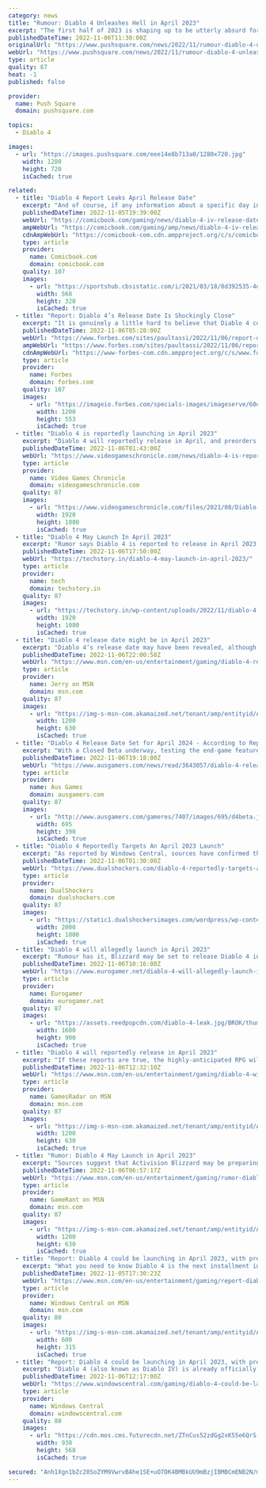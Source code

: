 ```yaml
---
category: news
title: "Rumour: Diablo 4 Unleashes Hell in April 2023"
excerpt: "The first half of 2023 is shaping up to be utterly absurd for new games, by the way. It's genuinely one of the most impressive release schedules we've ever seen — or thereabouts. Throw Diablo 4 into ..."
publishedDateTime: 2022-11-06T11:30:00Z
originalUrl: "https://www.pushsquare.com/news/2022/11/rumour-diablo-4-unleashes-hell-in-april-2023"
webUrl: "https://www.pushsquare.com/news/2022/11/rumour-diablo-4-unleashes-hell-in-april-2023"
type: article
quality: 87
heat: -1
published: false

provider:
  name: Push Square
  domain: pushsquare.com

topics:
  - Diablo 4

images:
  - url: "https://images.pushsquare.com/eee14e8b713a0/1280x720.jpg"
    width: 1280
    height: 720
    isCached: true

related:
  - title: "Diablo 4 Report Leaks April Release Date"
    excerpt: "And of course, if any information about a specific day in April emerges, we will also be sure to update the story. Diablo 4 is in development for PC, PS4, PS5, Xbox One, Xbox Series S, and Xbox Series ..."
    publishedDateTime: 2022-11-05T19:39:00Z
    webUrl: "https://comicbook.com/gaming/news/diablo-4-iv-release-date-report/"
    ampWebUrl: "https://comicbook.com/gaming/amp/news/diablo-4-iv-release-date-report/"
    cdnAmpWebUrl: "https://comicbook-com.cdn.ampproject.org/c/s/comicbook.com/gaming/amp/news/diablo-4-iv-release-date-report/"
    type: article
    provider:
      name: Comicbook.com
      domain: comicbook.com
    quality: 107
    images:
      - url: "https://sportshub.cbsistatic.com/i/2021/03/18/8d392535-4d08-4a2a-9a51-fbdcba1a6e5f/playstation-orange-1242469.jpg?width=568&height=320"
        width: 568
        height: 320
        isCached: true
  - title: "Report: Diablo 4’s Release Date Is Shockingly Close"
    excerpt: "It is genuinely a little hard to believe that Diablo 4 could be just six months away. We have seen very little footage from the game, relatively speaking, though we have gotten ma ..."
    publishedDateTime: 2022-11-06T05:28:00Z
    webUrl: "https://www.forbes.com/sites/paultassi/2022/11/06/report-diablo-4s-release-date-is-shockingly-close/"
    ampWebUrl: "https://www.forbes.com/sites/paultassi/2022/11/06/report-diablo-4s-release-date-is-shockingly-close/amp/"
    cdnAmpWebUrl: "https://www-forbes-com.cdn.ampproject.org/c/s/www.forbes.com/sites/paultassi/2022/11/06/report-diablo-4s-release-date-is-shockingly-close/amp/"
    type: article
    provider:
      name: Forbes
      domain: forbes.com
    quality: 107
    images:
      - url: "https://imageio.forbes.com/specials-images/imageserve/60ddba7d243d9e40469458fe/0x0.jpg?format=jpg&width=1200"
        width: 1200
        height: 553
        isCached: true
  - title: "Diablo 4 is reportedly launching in April 2023"
    excerpt: "Diablo 4 will reportedly release in April, and preorders for the game will open in December, according to a new report."
    publishedDateTime: 2022-11-06T01:43:00Z
    webUrl: "https://www.videogameschronicle.com/news/diablo-4-is-reportedly-launching-in-april-2023/"
    type: article
    provider:
      name: Video Games Chronicle
      domain: videogameschronicle.com
    quality: 87
    images:
      - url: "https://www.videogameschronicle.com/files/2021/08/Diablo-4-rogue-art.jpg"
        width: 1920
        height: 1080
        isCached: true
  - title: "Diablo 4 May Launch In April 2023"
    excerpt: "Rumor says Diablo 4 is reported to release in April 2023, with preorders open in December. More recently, reports suggested that Blizzards Diablo 4 would be shown off on the Game Awards 2022 show on ..."
    publishedDateTime: 2022-11-06T17:50:00Z
    webUrl: "https://techstory.in/diablo-4-may-launch-in-april-2023/"
    type: article
    provider:
      name: tech
      domain: techstory.in
    quality: 87
    images:
      - url: "https://techstory.in/wp-content/uploads/2022/11/diablo-4.jpg"
        width: 1920
        height: 1080
        isCached: true
  - title: "Diablo 4 release date might be in April 2023"
    excerpt: "Diablo 4’s release date may have been revealed, although not officially, to be in April 2023. Just as a disclaimer, Blizzard, as of the writing of this article, has not revealed the true release date ..."
    publishedDateTime: 2022-11-06T22:00:58Z
    webUrl: "https://www.msn.com/en-us/entertainment/gaming/diablo-4-release-date-might-be-in-april-2023/ar-AA13Ol4O"
    type: article
    provider:
      name: Jerry on MSN
      domain: msn.com
    quality: 87
    images:
      - url: "https://img-s-msn-com.akamaized.net/tenant/amp/entityid/AA13OGpu.img?h=630&w=1200&m=6&q=60&o=t&l=f&f=jpg&x=579&y=200"
        width: 1200
        height: 630
        isCached: true
  - title: "Diablo 4 Release Date Set for April 2024 - According to Reports"
    excerpt: "With a Closed Beta underway, testing the end-game features of Diablo 4, and a planned \"first-half of 2023\" release window currently - it's safe to assume that Blizzard's highly anticipated action-RPG ..."
    publishedDateTime: 2022-11-06T19:18:00Z
    webUrl: "https://www.ausgamers.com/news/read/3643057/diablo-4-release-date-april-2024-report"
    type: article
    provider:
      name: Aus Games
      domain: ausgamers.com
    quality: 87
    images:
      - url: "http://www.ausgamers.com/gameres/7407/images/695/d4beta.jpg"
        width: 695
        height: 390
        isCached: true
  - title: "Diablo 4 Reportedly Targets An April 2023 Launch"
    excerpt: "As reported by Windows Central, sources have confirmed that Diablo 4 will get an official release date next month during The Game Awards 2022 ceremony. The source claims that the game will be released ..."
    publishedDateTime: 2022-11-06T01:30:00Z
    webUrl: "https://www.dualshockers.com/diablo-4-reportedly-targets-april-2023-launch/"
    type: article
    provider:
      name: DualShockers
      domain: dualshockers.com
    quality: 87
    images:
      - url: "https://static1.dualshockersimages.com/wordpress/wp-content/uploads/2022/11/Diablo.jpg"
        width: 2000
        height: 1000
        isCached: true
  - title: "Diablo 4 will allegedly launch in April 2023"
    excerpt: "Rumour has it, Blizzard may be set to release Diablo 4 in April 2023. That's according to the XboxEra podcast and ..."
    publishedDateTime: 2022-11-06T10:16:00Z
    webUrl: "https://www.eurogamer.net/diablo-4-will-allegedly-launch-in-april-2023"
    type: article
    provider:
      name: Eurogamer
      domain: eurogamer.net
    quality: 87
    images:
      - url: "https://assets.reedpopcdn.com/diablo-4-leak.jpg/BROK/thumbnail/1600x900/format/jpg/quality/80/diablo-4-leak.jpg"
        width: 1600
        height: 900
        isCached: true
  - title: "Diablo 4 will reportedly release in April 2023"
    excerpt: "If these reports are true, the highly-anticipated RPG will reportedly open up for pre-orders next month, launch in early access in February, and be fully released in April 2023. That's according to ..."
    publishedDateTime: 2022-11-06T12:32:10Z
    webUrl: "https://www.msn.com/en-us/entertainment/gaming/diablo-4-will-reportedly-release-in-april-2023/ar-AA13Obz9"
    type: article
    provider:
      name: GamesRadar on MSN
      domain: msn.com
    quality: 87
    images:
      - url: "https://img-s-msn-com.akamaized.net/tenant/amp/entityid/AA13rx8e.img?h=630&w=1200&m=6&q=60&o=t&l=f&f=jpg"
        width: 1200
        height: 630
        isCached: true
  - title: "Rumor: Diablo 4 May Launch in April 2023"
    excerpt: "Sources suggest that Activision Blizzard may be preparing to launch its next flagship ARPG, the long-awaited Diablo 4, in April 2023."
    publishedDateTime: 2022-11-06T06:57:17Z
    webUrl: "https://www.msn.com/en-us/entertainment/gaming/rumor-diablo-4-may-launch-in-april-2023/ar-AA13NunU"
    type: article
    provider:
      name: GameRant on MSN
      domain: msn.com
    quality: 87
    images:
      - url: "https://img-s-msn-com.akamaized.net/tenant/amp/entityid/AA13NBf5.img?h=630&w=1200&m=6&q=60&o=t&l=f&f=jpg"
        width: 1200
        height: 630
        isCached: true
  - title: "Report: Diablo 4 could be launching in April 2023, with preorders going live December"
    excerpt: "What you need to know Diablo 4 is the next installment in the legendary action RPG series from Blizzard. A rumor over the summer suggested that Diablo 4 may be getting revealed at The Game Awards in ..."
    publishedDateTime: 2022-11-05T17:30:23Z
    webUrl: "https://www.msn.com/en-us/entertainment/gaming/report-diablo-4-could-be-launching-in-april-2023-with-preorders-going-live-december/ar-AA13MSrn"
    type: article
    provider:
      name: Windows Central on MSN
      domain: msn.com
    quality: 80
    images:
      - url: "https://img-s-msn-com.akamaized.net/tenant/amp/entityid/AA13MJi1.img?h=315&w=600&m=6&q=60&o=t&l=f&f=jpg&x=589&y=319"
        width: 600
        height: 315
        isCached: true
  - title: "Report: Diablo 4 could be launching in April 2023, with preorders going live December"
    excerpt: "Diablo 4 (also known as Diablo IV) is already officially slated for 2023, but now we may have narrowed it down to a specific month. Diablo 4 is the latest installment in Blizzard's legendary action ..."
    publishedDateTime: 2022-11-06T12:17:00Z
    webUrl: "https://www.windowscentral.com/gaming/diablo-4-could-be-launching-in-april-2023-with-preorders-going-live-december"
    type: article
    provider:
      name: Windows Central
      domain: windowscentral.com
    quality: 80
    images:
      - url: "https://cdn.mos.cms.futurecdn.net/ZTnCus52zdGg2xK55e6QrS-1200-80.png"
        width: 938
        height: 568
        isCached: true

secured: "Anh1Xgn1bZc20SoZYM9VwrvBAhe1SE+uO7DK4BMBkUU9mBzjIBMBCmENB2N/mkzEWVw+24gvORz02WzvWxC6L/eF1a4DCFdTCtryIN5sRFnljJ0flXS+ev6zDcNDp4JrlEkUXt1qpHfTxcSNaUcRTidOhbd4ZOpO6ItKOo5IlD6vrVE96Kf+xCi5fN9pvzhfqS+hLLxNdXseEjITY+JJQ5FA7gjyj4oorcpm+BnSGGQRwH2Z7b7MJn9sez0vNq01DOuVQ8YliMkrR/wlsnUpQmyAhSdYoF1cohF7O9BLYOmuFlqLG3a7/Q0zourkkGK8QspcJZbzTQoIHU+AqArUCXE9aEeECXlzzOWDqpT6pz4=;2zP9nW6OrppNuBLVwY6PPA=="
---
```


